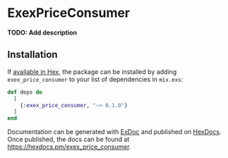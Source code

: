 # ExexPriceConsumer

**TODO: Add description**

## Installation

If [available in Hex](https://hex.pm/docs/publish), the package can be installed
by adding `exex_price_consumer` to your list of dependencies in `mix.exs`:

```elixir
def deps do
  [
    {:exex_price_consumer, "~> 0.1.0"}
  ]
end
```

Documentation can be generated with [ExDoc](https://github.com/elixir-lang/ex_doc)
and published on [HexDocs](https://hexdocs.pm). Once published, the docs can
be found at <https://hexdocs.pm/exex_price_consumer>.

